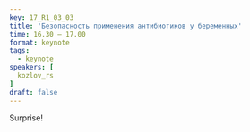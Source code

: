 ```yaml
---
key: 17_R1_03_03
title: 'Безопасность применения антибиотиков у беременных'
time: 16.30 – 17.00
format: keynote
tags:
  - keynote
speakers: [
  kozlov_rs
]
draft: false
---
```

Surprise!